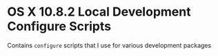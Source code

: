 # OS X 10.8.2 Local Development Configure Scripts

Contains `configure` scripts that I use for various development packages
